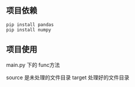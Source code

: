 ## 项目依赖

```shell
pip install pandas
pip install numpy
```

## 项目使用

main.py 下的 func方法

source 是未处理的文件目录
target 处理好的文件目录